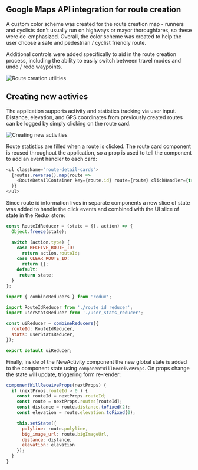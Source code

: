 ## Google Maps API integration for route creation
A custom color scheme was created for the route creation map - runners and cyclists don't usually run on highways or mayor thoroughfares, so these were de-emphasized. Overall, the color scheme was created to help the user choose a safe and pedestrian / cyclist friendly route. 

Additional controls were added specifically to aid in the route creation process, including the ability to easily switch between travel modes and undo / redo waypoints.

![Route creation utilities](https://github.com/azuzunaga/lucha-readme-assets/blob/master/route_creation.gif)

## Creating new activies
The application supports activity and statistics tracking via user input. Distance, elevation, and GPS coordinates from previously created routes can be logged by simply clicking on the route card.

![Creating new activities](https://github.com/azuzunaga/lucha-readme-assets/blob/master/new_activity.gif)


Route statistics are filled when a route is clicked. The route card component is reused throughout the application, so a prop is used to tell the component to add an event handler to each card:

```js
<ul className="route-detail-cards">
  {routes.reverse().map(route =>
    <RouteDetailContainer key={route.id} route={route} clickHandler={true} />
  )}
</ul>
```

Since route id information lives in separate components a new slice of state was added to handle the click events and combined with the UI slice of state in the Redux store: 

```js
const RouteIdReducer = (state = {}, action) => {
  Object.freeze(state);

  switch (action.type) {
    case RECEIVE_ROUTE_ID:
      return action.routeId;
    case CLEAR_ROUTE_ID:
      return {};
    default:
     return state;
  }
};
```

```js
import { combineReducers } from 'redux';

import RouteIdReducer from './route_id_reducer';
import userStatsReducer from './user_stats_reducer';

const uiReducer = combineReducers({
  routeId: RouteIdReducer,
  stats: userStatsReducer,
});

export default uiReducer;
```

Finally, inside of the NewActivity component the new global state is added to the component state using `componentWillReceiveProps`. On props change the state will update, triggering form re-render:

```js
componentWillReceiveProps(nextProps) {
  if (nextProps.routeId > 0 ) {
    const routeId = nextProps.routeId;
    const route = nextProps.routes[routeId];
    const distance = route.distance.toFixed(2);
    const elevation = route.elevation.toFixed(0);

    this.setState({
      polyline: route.polyline,
      big_image_url: route.bigImageUrl,
      distance: distance,
      elevation: elevation
    });
  }
}
```





